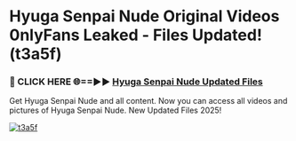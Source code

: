 # Hyuga Senpai Nude Original Videos 0nlyFans Leaked - Files Updated! (t3a5f)

<h3>🔴 CLICK HERE 🌐==►► <a href="https://tinyurl.com/y5r63du9" rel="nofollow">Hyuga Senpai Nude Updated Files</a></h3>

Get Hyuga Senpai Nude and all content. Now you can access all videos and pictures of Hyuga Senpai Nude. New Updated Files 2025!

[![t3a5f](https://i.imgur.com/UVo9nyh.gif)](https://tinyurl.com/y5r63du9)
